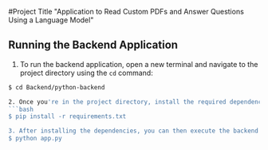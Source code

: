 #Project Title
"Application to Read Custom PDFs and Answer Questions Using a Language Model"

## Running the Backend Application
1. To run the backend application, open a new terminal and navigate to the project directory using the `cd` command:

```bash
$ cd Backend/python-backend

2. Once you're in the project directory, install the required dependencies from the requirements.txt file. You can do this by running the following command:
```bash
$ pip install -r requirements.txt

3. After installing the dependencies, you can then execute the backend application
$ python app.py




